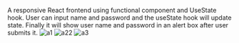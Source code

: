 A responsive React frontend using functional component and UseState hook. User can input name and password and the useState hook will update state. Finally it will show user name and password in an alert box after user submits it.
![a1](https://user-images.githubusercontent.com/11869763/125453221-83570d45-3525-4f1b-991c-57036789587b.PNG)
![a22](https://user-images.githubusercontent.com/11869763/125453813-bd8a78c5-5c5a-49e7-8d37-18540398eff8.PNG)
![a3](https://user-images.githubusercontent.com/11869763/125453118-79eb9855-4d74-4f3c-a52a-79600e9cf748.PNG)
